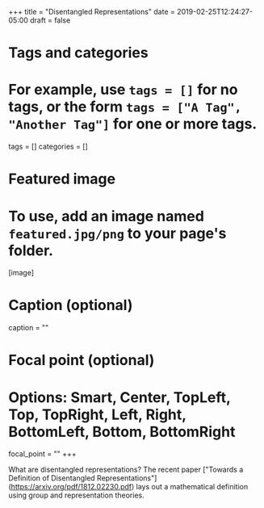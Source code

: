 +++
title = "Disentangled Representations"
date = 2019-02-25T12:24:27-05:00
draft = false

# Tags and categories
# For example, use `tags = []` for no tags, or the form `tags = ["A Tag", "Another Tag"]` for one or more tags.
tags = []
categories = []

# Featured image
# To use, add an image named `featured.jpg/png` to your page's folder. 
[image]
  # Caption (optional)
  caption = ""

  # Focal point (optional)
  # Options: Smart, Center, TopLeft, Top, TopRight, Left, Right, BottomLeft, Bottom, BottomRight
  focal_point = ""
+++

What are disentangled representations? The recent paper ["Towards a Definition of
Disentangled Representations"] (https://arxiv.org/pdf/1812.02230.pdf) lays out a mathematical definition using group and representation theories.
